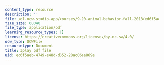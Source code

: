 ```yaml
---
content_type: resource
description: ''
file: /ol-ocw-studio-app/courses/9-20-animal-behavior-fall-2013/ed6f5aeb4749e48dd35228ac06aa869e_472245.pdf
file_size: 68040
file_type: application/pdf
learning_resource_types: []
license: https://creativecommons.org/licenses/by-nc-sa/4.0/
ocw_type: OCWFile
resourcetype: Document
title: 3play pdf file
uid: ed6f5aeb-4749-e48d-d352-28ac06aa869e
---
```

